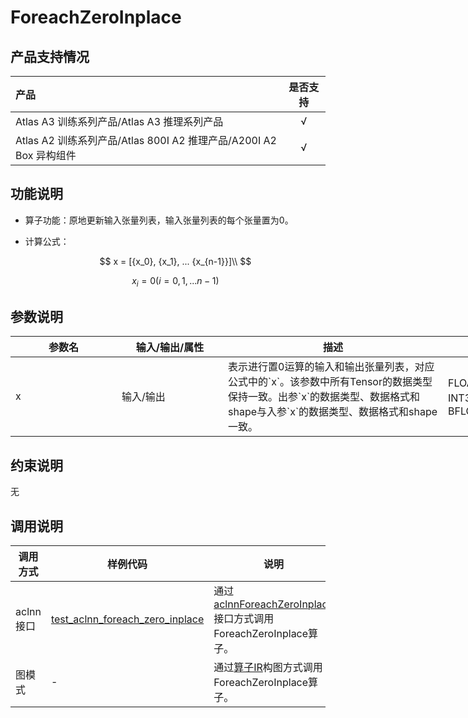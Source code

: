 # ForeachZeroInplace

## 产品支持情况

|产品             |  是否支持  |
|:-------------------------|:----------:|
|  <term>Atlas A3 训练系列产品/Atlas A3 推理系列产品</term>   |     √    |
|  <term>Atlas A2 训练系列产品/Atlas 800I A2 推理产品/A200I A2 Box 异构组件</term>     |     √    |

## 功能说明

- 算子功能：原地更新输入张量列表，输入张量列表的每个张量置为0。

- 计算公式：

  $$
  x = [{x_0}, {x_1}, ... {x_{n-1}}]\\
  $$ 

  $$
  x_i = 0 (i=0,1,...n-1)
  $$

## 参数说明

<table style="undefined;table-layout: fixed; width: 1005px"><colgroup>
  <col style="width: 170px">
  <col style="width: 170px">
  <col style="width: 352px">
  <col style="width: 213px">
  <col style="width: 100px">
  </colgroup>
  <thead>
    <tr>
      <th>参数名</th>
      <th>输入/输出/属性</th>
      <th>描述</th>
      <th>数据类型</th>
      <th>数据格式</th>
    </tr></thead>
  <tbody>
    <tr>
      <td>x</td>
      <td>输入/输出</td>
      <td>表示进行置0运算的输入和输出张量列表，对应公式中的`x`。该参数中所有Tensor的数据类型保持一致。出参`x`的数据类型、数据格式和shape与入参`x`的数据类型、数据格式和shape一致。</td>
      <td>FLOAT32、FLOAT16、INT32、INT16、BFLOAT16</td>
      <td>ND</td>
    </tr>
  </tbody></table>

## 约束说明

无

## 调用说明

| 调用方式   | 样例代码           | 说明                                         |
| ---------------- | --------------------------- | --------------------------------------------------- |
| aclnn接口  | [test_aclnn_foreach_zero_inplace](examples/test_aclnn_foreach_zero_inplace.cpp) | 通过[aclnnForeachZeroInplace](docs/aclnnForeachZeroInplace.md)接口方式调用ForeachZeroInplace算子。 |
| 图模式 | -  | 通过[算子IR](op_graph/foreach_zero_inplace_proto.h)构图方式调用ForeachZeroInplace算子。         |

<!--[test_geir_foreach_zero_inplace](examples/test_geir_foreach_zero_inplace.cpp)-->